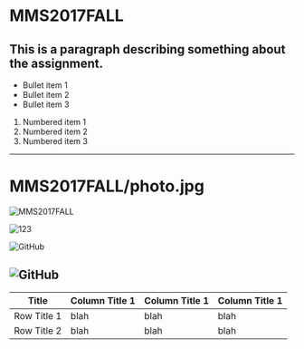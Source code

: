 # MMS2017FALL #

This is a paragraph describing something about the assignment.
-------------
<ul>
<li>Bullet item 1</li>
<li>Bullet item 2</li>
 <li>Bullet item 3</li>
</ul>
<ol>
<li>Numbered item 1</li>
<li>Numbered item 2</li>
<li>Numbered item 3</li>
</ol>

-------------
MMS2017FALL/photo.jpg
====
![MMS2017FALL](MMS2017FALL/photo.jpg)

![123](MMS2017FALL/photo.jpg)

![GitHub][github]

[github]: http://www.elearn.ndhu.edu.tw/moodle/file.php/72180/photo.jpg "GitHub,Social Coding"

![GitHub](https://drive.google.com/file/d/0B_xauuD439kjTjducWpxMnVtWFk/view?usp=sharing)
-------------

|    Title     |Column Title 1|Column Title 1|Column Title 1|
|------------  |------------  |------------  |------------  |
|  Row Title 1 |blah	        |blah	         |blah          |
|Row Title 2   |blah	        |blah	         |blah          |
